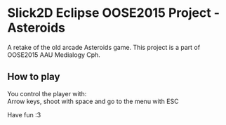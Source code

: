 # Slick2D Eclipse OOSE2015 Project - Asteroids

A retake of the old arcade Asteroids game.
This project is a part of OOSE2015 AAU Medialogy Cph.

## How to play
You control the player with:   
Arrow keys, shoot with space and go to the menu with ESC

Have fun :3
